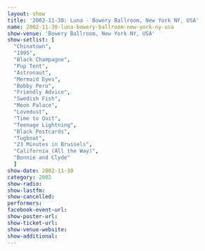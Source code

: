 ```yaml
---
layout: show
title: '2002-11-30: Luna - Bowery Ballroom, New York NY, USA'
name: 2002-11-30-luna-bowery-ballroom-new-york-ny-usa
show-venue: 'Bowery Ballroom, New York NY, USA'
show-setlist: [
  "Chinatown",
  "1995",
  "Black Champagne",
  "Pup Tent",
  "Astronaut",
  "Mermaid Eyes",
  "Bobby Peru",
  "Friendly Advice",
  "Swedish Fish",
  "Moon Palace",
  "Lovedust",
  "Time to Quit",
  "Teenage Lightning",
  "Black Postcards",
  "Tugboat",
  "23 Minutes in Brussels",
  "California (All the Way)",
  "Bonnie and Clyde"
  ]
show-date: 2002-11-30
category: 2002
show-radio: 
show-lastfm: 
show-cancelled: 
performers: 
facebook-event-url: 
show-poster-url: 
show-ticket-url: 
show-venue-website: 
show-additional: 
---
```


